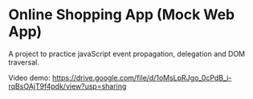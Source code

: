 # Online Shopping App (Mock Web App)

A project to practice javaScript event propagation, delegation and DOM traversal.

Video demo: https://drive.google.com/file/d/1oMsLpRJgo_0cPdB_i-rqBsOAjT9f4pdk/view?usp=sharing